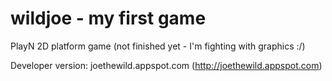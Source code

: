 wildjoe - my first game
=======

PlayN 2D platform game (not finished yet - I'm fighting with graphics :/)

Developer version: joethewild.appspot.com (http://joethewild.appspot.com)